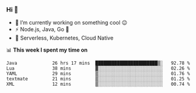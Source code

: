 ### Hi 👋

<!--
**nodejh/nodejh** is a ✨ _special_ ✨ repository because its `README.md` (this file) appears on your GitHub profile.

Here are some ideas to get you started:

- 🔭 I’m currently working on ...
- 🌱 I’m currently learning ...
- 👯 I’m looking to collaborate on ...
- 🤔 I’m looking for help with ...
- 💬 Ask me about ...
- 📫 How to reach me: ...
- 😄 Pronouns: ...
- ⚡ Fun fact: ...
-->

- 🔭 I’m currently working on something cool :wink:
- ⚡ Node.js, Java, Go :thought_balloon:
- 🤖 Serverless, Kubernetes, Cloud Native

📊 **This week I spent my time on**

<!--START_SECTION:waka-->

```text
Java             26 hrs 17 mins  ███████████████████████▒░   92.78 %
Lua              38 mins         ▓░░░░░░░░░░░░░░░░░░░░░░░░   02.26 %
YAML             29 mins         ▒░░░░░░░░░░░░░░░░░░░░░░░░   01.76 %
textmate         21 mins         ▒░░░░░░░░░░░░░░░░░░░░░░░░   01.25 %
XML              12 mins         ▒░░░░░░░░░░░░░░░░░░░░░░░░   00.74 %
```

<!--END_SECTION:waka-->


<!--
:traffic_light: **Visitors**

![visitors](https://visitor-badge.glitch.me/badge?page_id=nodejh.nodejh)
-->
